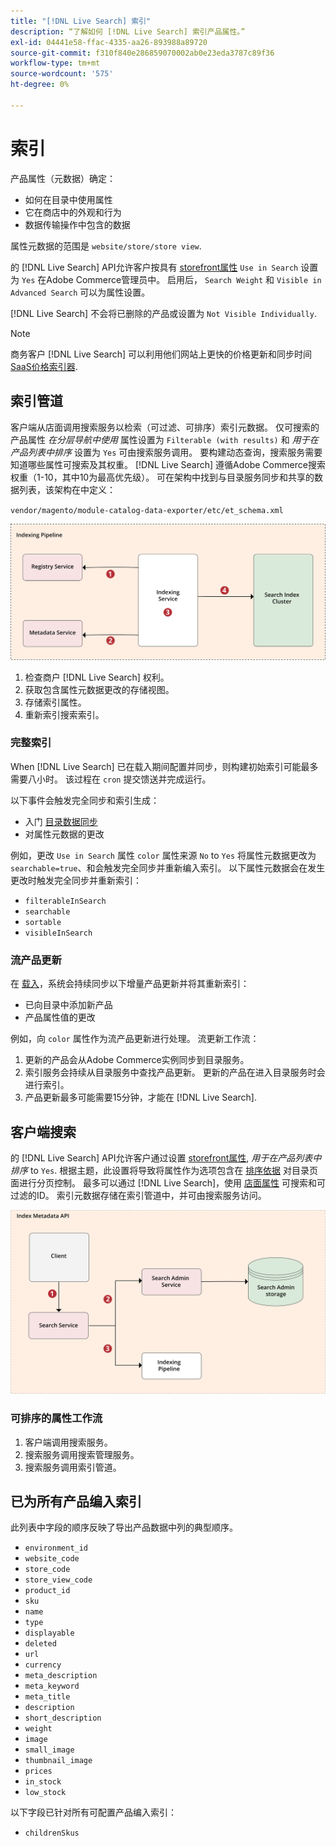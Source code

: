 ```yaml
---
title: "[!DNL Live Search] 索引"
description: “了解如何 [!DNL Live Search] 索引产品属性。”
exl-id: 04441e58-ffac-4335-aa26-893988a89720
source-git-commit: f310f840e286859070002ab0e23eda3787c89f36
workflow-type: tm+mt
source-wordcount: '575'
ht-degree: 0%

---
```


# 索引

产品属性（元数据）确定：

* 如何在目录中使用属性
* 它在商店中的外观和行为
* 数据传输操作中包含的数据

属性元数据的范围是 `website/store/store view`.

的 [!DNL Live Search] API允许客户按具有 [storefront属性](https://experienceleague.adobe.com/docs/commerce-admin/catalog/product-attributes/product-attributes.html) `Use in Search` 设置为 `Yes` 在Adobe Commerce管理员中。 启用后， `Search Weight` 和 `Visible in Advanced Search` 可以为属性设置。

[!DNL Live Search] 不会将已删除的产品或设置为 `Not Visible Individually`.

>[!NOTE]
>
> 商务客户 [!DNL Live Search] 可以利用他们网站上更快的价格更新和同步时间 [SaaS价格索引器](../price-index/index.md).

## 索引管道

客户端从店面调用搜索服务以检索（可过滤、可排序）索引元数据。 仅可搜索的产品属性 *在分层导航中使用* 属性设置为 `Filterable (with results)` 和 *用于在产品列表中排序* 设置为 `Yes` 可由搜索服务调用。
要构建动态查询，搜索服务需要知道哪些属性可搜索及其权重。 [!DNL Live Search] 遵循Adobe Commerce搜索权重（1-10，其中10为最高优先级）。 可在架构中找到与目录服务同步和共享的数据列表，该架构在中定义：

`vendor/magento/module-catalog-data-exporter/etc/et_schema.xml`

![[!DNL Live Search] 索引客户端搜索图](assets/indexing-pipeline.svg)

1. 检查商户 [!DNL Live Search] 权利。
1. 获取包含属性元数据更改的存储视图。
1. 存储索引属性。
1. 重新索引搜索索引。

### 完整索引

When [!DNL Live Search] 已在载入期间配置并同步，则构建初始索引可能最多需要八小时。 该过程在 `cron` 提交馈送并完成运行。

以下事件会触发完全同步和索引生成：

* 入门 [目录数据同步](install.md#synchronize-catalog-data)
* 对属性元数据的更改

例如，更改 `Use in Search` 属性 `color` 属性来源 `No` to `Yes` 将属性元数据更改为 `searchable=true`、和会触发完全同步并重新编入索引。 以下属性元数据会在发生更改时触发完全同步并重新索引：

* `filterableInSearch`
* `searchable`
* `sortable`
* `visibleInSearch`

### 流产品更新

在 [载入](install.md#synchronize-catalog-data)，系统会持续同步以下增量产品更新并将其重新索引：

* 已向目录中添加新产品
* 产品属性值的更改

例如，向 `color` 属性作为流产品更新进行处理。
流更新工作流：

1. 更新的产品会从Adobe Commerce实例同步到目录服务。
1. 索引服务会持续从目录服务中查找产品更新。 更新的产品在进入目录服务时会进行索引。
1. 产品更新最多可能需要15分钟，才能在 [!DNL Live Search].

## 客户端搜索

的 [!DNL Live Search] API允许客户通过设置 [storefront属性](https://experienceleague.adobe.com/docs/commerce-admin/catalog/product-attributes/product-attributes.html), *用于在产品列表中排序* to `Yes`. 根据主题，此设置将导致将属性作为选项包含在 [排序依据](https://experienceleague.adobe.com/docs/commerce-admin/catalog/catalog/navigation/navigation.html) 对目录页面进行分页控制。 最多可以通过 [!DNL Live Search]，使用 [店面属性](https://experienceleague.adobe.com/docs/commerce-admin/catalog/product-attributes/product-attributes.html) 可搜索和可过滤的ID。
索引元数据存储在索引管道中，并可由搜索服务访问。

![[!DNL Live Search] 索引元数据API图](assets/index-metadata-api.svg)

### 可排序的属性工作流

1. 客户端调用搜索服务。
1. 搜索服务调用搜索管理服务。
1. 搜索服务调用索引管道。

## 已为所有产品编入索引

此列表中字段的顺序反映了导出产品数据中列的典型顺序。

* `environment_id`
* `website_code`
* `store_code`
* `store_view_code`
* `product_id`
* `sku`
* `name`
* `type`
* `displayable`
* `deleted`
* `url`
* `currency`
* `meta_description`
* `meta_keyword`
* `meta_title`
* `description`
* `short_description`
* `weight`
* `image`
* `small_image`
* `thumbnail_image`
* `prices`
* `in_stock`
* `low_stock`

以下字段已针对所有可配置产品编入索引：

* `childrenSkus`

